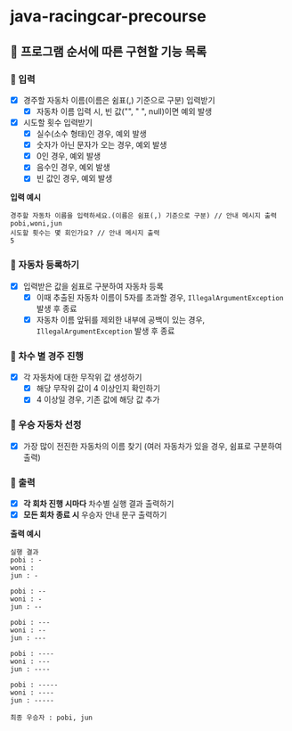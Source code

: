 # java-racingcar-precourse

## 📌 프로그램 순서에 따른 구현할 기능 목록

### 📝 입력

- [X] 경주할 자동차 이름(이름은 쉼표(,) 기준으로 구분) 입력받기
  - [X] 자동차 이름 입력 시, 빈 값("", " ", null)이면 예외 발생
- [X] 시도할 횟수 입력받기
  - [X] 실수(소수 형태)인 경우, 예외 발생
  - [X] 숫자가 아닌 문자가 오는 경우, 예외 발생
  - [X] 0인 경우, 예외 발생
  - [X] 음수인 경우, 예외 발생
  - [X] 빈 값인 경우, 예외 발생

**입력 예시**
```
경주할 자동차 이름을 입력하세요.(이름은 쉼표(,) 기준으로 구분) // 안내 메시지 출력
pobi,woni,jun
시도할 횟수는 몇 회인가요? // 안내 메시지 출력
5
```

### 📝 자동차 등록하기
- [X] 입력받은 값을 쉼표로 구분하여 자동차 등록
    - [X] 이때 추출된 자동차 이름이 5자를 초과할 경우, ```IllegalArgumentException``` 발생 후 종료
    - [X] 자동차 이름 앞뒤를 제외한 내부에 공백이 있는 경우, ```IllegalArgumentException``` 발생 후 종료

### 📝 차수 별 경주 진행
- [X] 각 자동차에 대한 무작위 값 생성하기
    - [X] 해당 무작위 값이 4 이상인지 확인하기
    - [X] 4 이상일 경우, 기존 값에 해당 값 추가

### 📝 우승 자동차 선정
- [X] 가장 많이 전진한 자동차의 이름 찾기 (여러 자동차가 있을 경우, 쉼표로 구분하여 출력)

### 📝 출력

- [X] **각 회차 진행 시마다** 차수별 실행 결과 출력하기
- [X] **모든 회차 종료 시** 우승자 안내 문구 출력하기

**출력 예시**
```
실행 결과
pobi : -
woni : 
jun : -

pobi : --
woni : -
jun : --

pobi : ---
woni : --
jun : ---

pobi : ----
woni : ---
jun : ----

pobi : -----
woni : ----
jun : -----

최종 우승자 : pobi, jun
```
